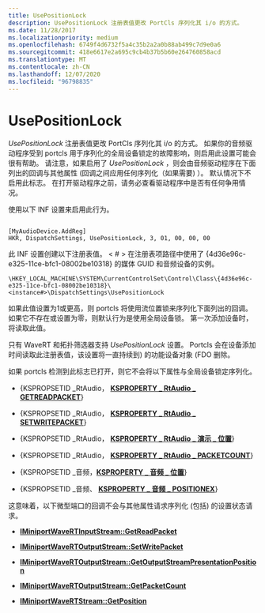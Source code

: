 ```yaml
---
title: UsePositionLock
description: UsePositionLock 注册表值更改 PortCls 序列化其 i/o 的方式。
ms.date: 11/28/2017
ms.localizationpriority: medium
ms.openlocfilehash: 6749f4d6732f5a4c35b2a2a0b88ab499c7d9e0a6
ms.sourcegitcommit: 418e6617e2a695c9cb4b37b5b60e264760858acd
ms.translationtype: MT
ms.contentlocale: zh-CN
ms.lasthandoff: 12/07/2020
ms.locfileid: "96798835"
---
```

# <a name="usepositionlock"></a>UsePositionLock


*UsePositionLock* 注册表值更改 PortCls 序列化其 i/o 的方式。 如果你的音频驱动程序受到 portcls 用于序列化的全局设备锁定的故障影响，则启用此设置可能会很有帮助。 请注意，如果启用了 *UsePositionLock* ，则会由音频驱动程序在下面列出的回调与其他属性 (回调之间应用任何序列化（如果需要) ）。 默认情况下不启用此标志。 在打开驱动程序之前，请务必查看驱动程序中是否有任何争用情况。

使用以下 INF 设置来启用此行为。

```inf
 
[MyAudioDevice.AddReg]
HKR, DispatchSettings, UsePositionLock, 3, 01, 00, 00, 00
```

此 INF 设置创建以下注册表值。 &lt; \# &gt; 在注册表项路径中使用了 {4d36e96c-e325-11ce-bfc1-08002be10318} 的媒体 GUID 和音频设备的实例。

```text
\HKEY_LOCAL_MACHINE\SYSTEM\CurrentControlSet\Control\Class\{4d36e96c-e325-11ce-bfc1-08002be10318}\<instance#>\DispatchSettings\UsePositionLock 
```

如果此值设置为1或更高，则 portcls 将使用流位置锁来序列化下面列出的回调。 如果它不存在或设置为零，则默认行为是使用全局设备锁。 第一次添加设备时，将读取此值。

只有 WaveRT 和拓扑筛选器支持 *UsePositionLock* 设置。 Portcls 会在设备添加时间读取此注册表值，该设置将一直持续到) 的功能设备对象 (FDO 删除。

如果 portcls 检测到此标志已打开，则它不会将以下属性与全局设备锁定序列化。

-   {KSPROPSETID \_RtAudio， [**KSPROPERTY \_ RtAudio \_ GETREADPACKET**](ksproperty-rtaudio-getreadpacket.md)}

-   {KSPROPSETID \_RtAudio， [**KSPROPERTY \_ RtAudio \_ SETWRITEPACKET**](ksproperty-rtaudio-setwritepacket.md)}

-   {KSPROPSETID \_RtAudio， [**KSPROPERTY \_ RtAudio \_ 演示 \_ 位置**](ksproperty-rtaudio-presentation-position.md)}

-   {KSPROPSETID \_RtAudio， [**KSPROPERTY \_ RtAudio \_ PACKETCOUNT**](ksproperty-rtaudio-packetcount.md)}

-   {KSPROPSETID \_音频，[**KSPROPERTY \_ 音频 \_ 位置**](ksproperty-audio-position.md)}

-   {KSPROPSETID \_音频、 [**KSPROPERTY \_ 音频 \_ POSITIONEX**](ksproperty-audio-positionex.md)}

这意味着，以下微型端口的回调不会与其他属性请求序列化 (包括) 的设置状态请求。

-   [**IMiniportWaveRTInputStream::GetReadPacket**](/windows-hardware/drivers/ddi/portcls/nf-portcls-iminiportwavertinputstream-getreadpacket)

-   [**IMiniportWaveRTOutputStream::SetWritePacket**](/windows-hardware/drivers/ddi/portcls/nf-portcls-iminiportwavertoutputstream-setwritepacket)

-   [**IMiniportWaveRTOutputStream::GetOutputStreamPresentationPosition**](/windows-hardware/drivers/ddi/portcls/nf-portcls-iminiportwavertoutputstream-getoutputstreampresentationposition)

-   [**IMiniportWaveRTOutputStream::GetPacketCount**](/windows-hardware/drivers/ddi/portcls/nf-portcls-iminiportwavertoutputstream-getpacketcount)

-   [**IMiniportWaveRTStream::GetPosition**](/windows-hardware/drivers/ddi/portcls/nf-portcls-iminiportwavertstream-getposition)

 

